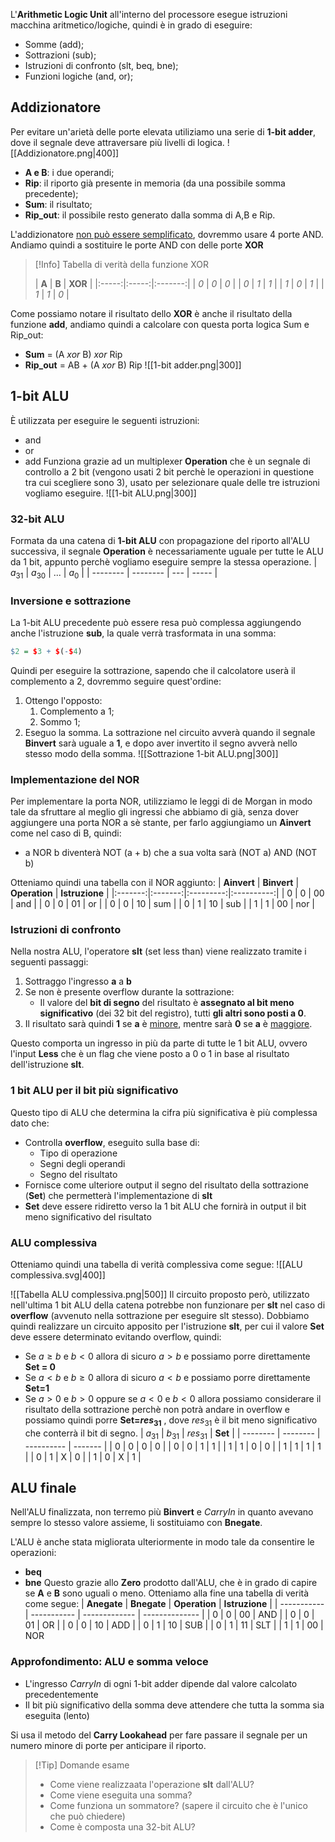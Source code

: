 L'**Arithmetic Logic Unit** all'interno del processore esegue istruzioni macchina aritmetico/logiche, quindi è in grado di eseguire:
- Somme (add);
- Sottrazioni (sub);
- Istruzioni di confronto (slt, beq, bne);
- Funzioni logiche (and, or);

## Addizionatore
Per evitare un'arietà delle porte elevata utiliziamo una serie di **1-bit adder**, dove il segnale deve attraversare più livelli di logica.
![[Addizionatore.png|400]]
- **A e B**: i due operandi;
- **Rip**: il riporto già presente in memoria (da una possibile somma precedente);
- **Sum**: il risultato;
- **Rip_out**: il possibile resto generato dalla somma di A,B e Rip.

L'addizionatore <u>non può essere semplificato</u>, dovremmo usare 4 porte AND.
Andiamo quindi a sostituire le porte AND con delle porte **XOR**

>[!Info]
>Tabella di verità della funzione XOR
>
>| **A** | **B** | **XOR** |
|:-----:|:-----:|:-------:|
|  _0_  |  _0_  |   _0_   |
|  _0_  |  _1_  |   _1_   |
|  _1_  |  _0_  |   _1_   |
|  _1_  |  _1_  |   _0_   |

Come possiamo notare il risultato dello **XOR** è anche il risultato della funzione **add**, andiamo quindi a calcolare con questa porta logica Sum e Rip_out:
- **Sum** = (A _xor_ B) _xor_ Rip
- **Rip_out** = AB + (A _xor_ B) Rip
![[1-bit adder.png|300]]
## 1-bit ALU
È utilizzata per eseguire le seguenti istruzioni:
- and
- or
- add
Funziona grazie ad un multiplexer **Operation** che è un segnale di controllo a 2 bit (vengono usati 2 bit perchè le operazioni in questione tra cui scegliere sono 3), usato per selezionare quale delle tre istruzioni vogliamo eseguire.
![[1-bit ALU.png|300]]

### 32-bit ALU
Formata da una catena di **1-bit ALU** con propagazione del riporto all'ALU successiva, il segnale **Operation** è necessariamente uguale per tutte le ALU da 1 bit, appunto perchè vogliamo eseguire sempre la stessa operazione.
| $a_{31}$ | $a_{30}$ | ... | $a_0$ |
| -------- | -------- | --- | ----- |

### Inversione e sottrazione
La 1-bit ALU precedente può essere resa può complessa aggiungendo anche l'istruzione **sub**, la quale verrà trasformata in una somma: 
``` r
$2 = $3 + $(-$4)
```
Quindi per eseguire la sottrazione, sapendo che il calcolatore userà il complemento a 2, dovremmo seguire quest'ordine:
1. Ottengo l'opposto:
	1. Complemento a 1;
	2. Sommo 1;
2. Eseguo la somma.
La sottrazione nel circuito avverà quando il segnale **Binvert** sarà uguale a **1**, e dopo aver invertito il segno avverà nello stesso modo della somma.
![[Sottrazione 1-bit ALU.png|300]]
### Implementazione del NOR
Per implementare la porta NOR, utilizziamo le leggi di de Morgan in modo tale da sfruttare al meglio gli ingressi che abbiamo di già, senza dover aggiungere una porta NOR a sè stante, per farlo aggiungiamo un **Ainvert** come nel caso di B, quindi:
- a NOR b diventerà NOT (a + b) che a sua volta sarà (NOT a) AND (NOT b)

Otteniamo quindi una tabella con il NOR aggiunto:
| **Ainvert** | **Binvert** | **Operation** | **Istruzione** |
|:-------:|:-------:|:---------:|:----------:|
|    0    |    0    |    00     |    and     |
|    0    |    0    |    01     |     or     |
|    0    |    0    |    10     |    sum     |
|    0    |    1    |    10     |    sub     |
|    1    |    1    |    00     |    nor     |

### Istruzioni di confronto
Nella nostra ALU, l'operatore **slt** (set less than) viene realizzato tramite i seguenti passaggi:
1. Sottraggo l'ingresso **a** a **b**
2. Se non è presente overflow durante la sottrazione:
	- Il valore del **bit di segno** del risultato è **assegnato al bit meno significativo** (dei 32 bit del registro), tutti **gli altri sono posti a 0**.
3. Il risultato sarà quindi **1** se **a** è <u>minore</u>, mentre sarà **0** se **a** è <u>maggiore</u>. 

Questo comporta un ingresso in più da parte di tutte le 1 bit ALU, ovvero l'input **Less** che è un flag che viene posto a 0 o 1 in base al risultato dell'istruzione **slt**.

### 1 bit ALU per il bit più significativo
Questo tipo di ALU che determina la cifra più significativa è più complessa dato che:
- Controlla **overflow**, eseguito sulla base di:
	- Tipo di operazione
	- Segni degli operandi
	- Segno del risultato
- Fornisce come ulteriore output il segno del risultato della sottrazione (**Set**) che permetterà l'implementazione di **slt**
- **Set** deve essere ridiretto verso la 1 bit ALU che fornirà in output il bit meno significativo del risultato

### ALU complessiva
Otteniamo quindi una tabella di verità complessiva come segue:
![[ALU complessiva.svg|400]]

![[Tabella ALU complessiva.png|500]]
Il circuito proposto però, utilizzato nell'ultima 1 bit ALU della catena potrebbe non funzionare per **slt** nel caso di **overflow** (avvenuto nella sottrazione per eseguire slt stesso).
Dobbiamo quindi realizzare un circuito apposito per l'istruzione **slt**, per cui il valore **Set** deve essere determinato evitando overflow, quindi:
- Se $a \geq b$ e $b < 0$ allora di sicuro $a>b$ e possiamo porre direttamente **Set = 0**
- Se $a<b$ e $b\geq 0$ allora di sicuro $a<b$ e possiamo porre direttamente **Set=1**
- Se $a>0$ e $b>0$ oppure se $a<0$ e $b<0$ allora possiamo considerare il risultato della sottrazione perchè non potrà andare in overflow e possiamo quindi porre **Set=$res_{31}$** , dove $res_{31}$ è il bit meno significativo che conterrà il bit di segno.
| $a_{31}$ | $b_{31}$ | $res_{31}$ | **Set** |
| -------- | -------- | ---------- | ------- |
| 0        | 0        | 0          | 0       |
| 0        | 0        | 1          | 1       |
| 1        | 1        | 0          | 0       |
| 1        | 1        | 1          | 1       |
| 0        | 1        | X          | 0       |
| 1        | 0        | X          | 1       |

## ALU finale
Nell'ALU finalizzata, non terremo più **Binvert** e _CarryIn_ in quanto avevano sempre lo stesso valore assieme, li sostituiamo con **Bnegate**.

L'ALU è anche stata migliorata ulteriormente in modo tale da consentire le operazioni:
- **beq**
- **bne**
Questo grazie allo **Zero** prodotto dall'ALU, che è in grado di capire se **A** e **B** sono uguali o meno.
Otteniamo alla fine una tabella di verità come segue:
| **Anegate** | **Bnegate** | **Operation** | **Istruzione** |
| ----------- | ----------- | ------------- | -------------- |
| 0           | 0           | 00            | AND            |
| 0           | 0           | 01            | OR             |
| 0           | 0           | 10            | ADD            |
| 0           | 1           | 10            | SUB            |
| 0           | 1           | 11            | SLT            |
| 1           | 1           | 00            | NOR

### Approfondimento: ALU e somma veloce
- L'ingresso _CarryIn_ di ogni 1-bit adder dipende dal valore calcolato precedentemente
- Il bit più significativo della somma deve attendere che tutta la somma sia eseguita (lento)

Si usa il metodo del **Carry Lookahead** per fare passare il segnale per un numero minore di porte per anticipare il riporto.

>[!Tip] Domande esame
>- Come viene realizzaata l'operazione **slt** dall'ALU?
>- Come viene eseguita una somma?
>- Come funziona un sommatore? (sapere il circuito che è l'unico che può chiedere)
>- Come è composta una 32-bit ALU?

